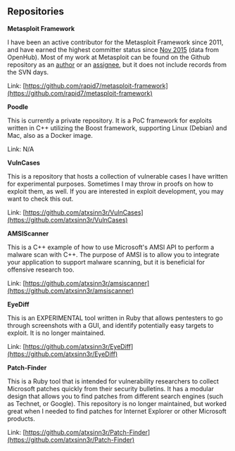 ## Repositories

**Metasploit Framework**

I have been an active contributor for the Metasploit Framework since 2011, and have earned the highest
committer status since [Nov 2015](https://twitter.com/_sinn3r/status/669939749591851008) (data from OpenHub). Most of my work at Metasploit
can be found on the Github repository as an [author](https://github.com/rapid7/metasploit-framework/pulls?utf8=%E2%9C%93&q=is%3Apr+author%3Awchen-r7) or an [assignee](https://github.com/rapid7/metasploit-framework/pulls?q=is%3Apr+assignee%3Awchen-r7+is%3Aclosed), but it does not include records
from the SVN days.

Link: [https://github.com/rapid7/metasploit-framework](https://github.com/rapid7/metasploit-framework)

**Poodle**

This is currently a private repository. It is a PoC framework for exploits written in C++ utilizing
the Boost framework, supporting Linux (Debian) and Mac, also as a Docker image.

Link: N/A

**VulnCases**

This is a repository that hosts a collection of vulnerable cases I have written for experimental
purposes. Sometimes I may throw in proofs on how to exploit them, as well. If you are interested
in exploit development, you may want to check this out.

Link: [https://github.com/atxsinn3r/VulnCases](https://github.com/atxsinn3r/VulnCases)

**AMSIScanner**

This is a C++ example of how to use Microsoft's AMSI API to perform a malware scan with C++. The
purpose of AMSI is to allow you to integrate your application to support malware scanning,
but it is beneficial for offensive research too.

Link: [https://github.com/atxsinn3r/amsiscanner](https://github.com/atxsinn3r/amsiscanner)

**EyeDiff**

This is an EXPERIMENTAL tool written in Ruby that allows pentesters to go through screenshots with a GUI,
and identify potentially easy targets to exploit. It is no longer maintained.

Link: [https://github.com/atxsinn3r/EyeDiff](https://github.com/atxsinn3r/EyeDiff)

**Patch-Finder**

This is a Ruby tool that is intended for vulnerability researchers to collect Microsoft patches quickly
from their security bulletins. It has a modular design that allows you to find patches from
different search engines (such as Technet, or Google). This repository is no longer maintained, but
worked great when I needed to find patches for Internet Explorer or other Microsoft products.

Link: [https://github.com/atxsinn3r/Patch-Finder](https://github.com/atxsinn3r/Patch-Finder)
